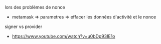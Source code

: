 lors des problèmes de nonce 
- metamask => parametres => effacer les données d'activité et le nonce

signer vs provider 
- https://www.youtube.com/watch?v=u0bDp93IE1o
